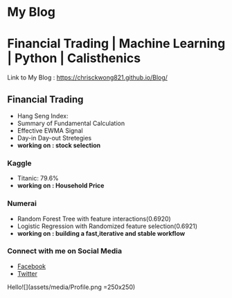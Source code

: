 My Blog 
=====
Financial Trading | Machine Learning | Python | Calisthenics
=====

Link to My Blog : https://chrisckwong821.github.io/Blog/

## Financial Trading
- Hang Seng Index:
- Summary of Fundamental Calculation
- Effective EWMA Signal
- Day-in Day-out Stretegies
- __working on : stock selection__

### Kaggle
- Titanic: 79.6%
- __working on : Household Price__

### Numerai
- Random Forest Tree with feature interactions(0.6920)
- Logistic Regression with Randomized feature selection(0.6921)
- __working on : building a fast,iterative and stable workflow__


### Connect with me on Social Media
- [Facebook](https://www.facebook.com/wonchunkau)
- [Twitter](https://twitter.com/chrisckwong821)

Hello![](assets/media/Profile.png =250x250)
